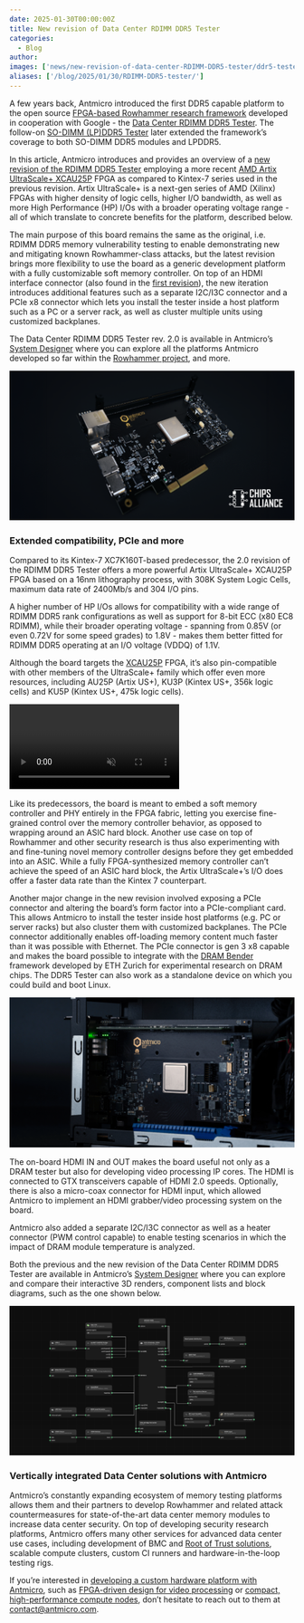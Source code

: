 ```yaml
---
date: 2025-01-30T00:00:00Z
title: New revision of Data Center RDIMM DDR5 Tester
categories:
  - Blog
author: 
images: ['news/new-revision-of-data-center-RDIMM-DDR5-tester/ddr5-tester--blog-sm.png']
aliases: ['/blog/2025/01/30/RDIMM-DDR5-tester/']
---
```


A few years back, Antmicro introduced the first DDR5 capable platform to the open source [FPGA-based Rowhammer research framework](https://github.com/antmicro/rowhammer-tester) developed in cooperation with Google - the [Data Center RDIMM DDR5 Tester](https://antmicro.com/blog/2022/08/extending-the-open-source-rowhammer-testing-framework-to-ddr5/). The follow-on [SO-DIMM (LP)DDR5 Tester](https://antmicro.com/blog/2024/02/versatile-so-dimm-lpddr5-rowhammer-testing-platform/) later extended the framework’s coverage to both SO-DIMM DDR5 modules and LPDDR5.

In this article, Antmicro introduces and provides an overview of a [new revision of the RDIMM DDR5 Tester](https://github.com/antmicro/rdimm-ddr5-tester) employing a more recent [AMD Artix UltraScale+ XCAU25P](https://designer.antmicro.com/hardware/devices/amd-xilinx-xcau25p-2ffvb676i) FPGA as compared to Kintex-7 series used in the previous revision. Artix UltraScale+ is a next-gen series of AMD (Xilinx) FPGAs with higher density of logic cells, higher I/O bandwidth, as well as more High Performance (HP) I/Os with a broader operating voltage range - all of which translate to concrete benefits for the platform, described below.

The main purpose of this board remains the same as the original, i.e. RDIMM DDR5 memory vulnerability testing to enable demonstrating new and mitigating known Rowhammer-class attacks, but the latest revision brings more flexibility to use the board as a generic development platform with a fully customizable soft memory controller. On top of an HDMI interface connector (also found in the [first revision](https://designer.antmicro.com/hardware/devices/data-center-rdimm-ddr5-tester?hw-release=rev.1.0.0)), the new iteration introduces additional features such as a separate I2C/I3C connector and a PCIe x8 connector which lets you install the tester inside a host platform such as a PC or a server rack, as well as cluster multiple units using customized backplanes.

The Data Center RDIMM DDR5 Tester rev. 2.0 is available in Antmicro’s [System Designer](https://designer.antmicro.com/welcome) where you can explore all the platforms Antmicro developed so far within the [Rowhammer project](https://designer.antmicro.com/projects/rowhammer_tester/overview), and more.

![Photo of the Data Center RDIMM DDR5 Tester rev. 2.0](DDR-tester-rev-2.png)

### Extended compatibility, PCIe and more

Compared to its Kintex-7‬ XC7K160T-based predecessor, the 2.0 revision of the RDIMM DDR5 Tester offers a more powerful Artix UltraScale+ XCAU25P FPGA based on a 16nm lithography process, with 308K System Logic Cells, maximum data rate of 2400Mb/s and 304 I/O pins. 

A higher number of HP I/Os allows for compatibility with a wide range of RDIMM DDR5 rank configurations as well as support for 8-bit ECC (x80 EC8 RDIMM), while their broader operating voltage - spanning from 0.85V (or even 0.72V for some speed grades) to 1.8V - makes them better fitted for RDIMM DDR5 operating at an I/O voltage (VDDQ) of 1.1V.

Although the board targets the [XCAU25P](https://designer.antmicro.com/hardware/devices/amd-xilinx-xcau25p-2ffvb676i) FPGA, it’s also pin-compatible with other members of the UltraScale+ family which offer even more resources, including AU25P (Artix US+), KU3P (Kintex US+, 356k logic cells) and KU5P (Kintex US+, 475k logic cells).

<video class="postimgcenter" width="auto" height="auto" controls="" autoplay muted loop>
    <source src="DDR5-tester-update-animation.mp4" type="video/mp4">
</video>

Like its predecessors, the board is meant to embed a soft memory controller and PHY entirely in the FPGA fabric, letting you exercise fine-grained control over the memory controller behavior, as opposed to wrapping around an ASIC hard block. Another use case on top of Rowhammer and other security research is thus also experimenting with and fine-tuning novel memory controller designs before they get embedded into an ASIC. While a fully FPGA-synthesized memory controller can’t achieve the speed of an ASIC hard block, the Artix UltraScale+’s I/O does offer a faster data rate than the Kintex 7 counterpart. 

Another major change in the new revision involved exposing a PCIe connector and altering the board’s form factor into a PCIe-compliant card. This allows Antmicro to install the tester inside host platforms (e.g. PC or server racks) but also cluster them with customized backplanes. The PCIe connector additionally enables off-loading memory content much faster than it was possible with Ethernet. The PCIe connector is gen 3 x8 capable and makes the board possible to integrate with the [DRAM Bender](https://github.com/CMU-SAFARI/DRAM-Bender) framework developed by ETH Zurich for experimental research on DRAM chips. The DDR5 Tester can also work as a standalone device on which you could build and boot Linux.

![Photo of the Data Center RDIMM DDR5 Tester rev. 2.0 installed in an NUC](ddr5-tester--blog-sm.png)

The on-board HDMI IN and OUT makes the board useful not only as a DRAM tester but also for developing video processing IP cores. The HDMI is connected to GTX transceivers capable of HDMI 2.0 speeds. Optionally, there is also a micro-coax connector for HDMI input, which allowed Antmicro to implement an HDMI grabber/video processing system on the board.

Antmicro also added a separate I2C/I3C connector as well as a heater connector (PWM control capable) to enable testing scenarios in which the impact of DRAM module temperature is analyzed.

Both the previous and the new revision of the Data Center RDIMM DDR5 Tester are available in Antmicro’s [System Designer](https://designer.antmicro.com/hardware/devices/data-center-rdimm-ddr5-tester) where you can explore and compare their interactive 3D renders, component lists and block diagrams, such as the one shown below.

![Block diagram of the DDR5 Tester](ddr5-tester-diagram.png)

### Vertically integrated Data Center solutions with Antmicro

Antmicro’s constantly expanding ecosystem of memory testing platforms allows them and their partners to develop Rowhammer and related attack countermeasures for state-of-the-art data center memory modules to increase data center security. On top of developing security research platforms, Antmicro offers many other services for advanced data center use cases, including development of BMC and [Root of Trust solutions](https://antmicro.com/blog/2024/10/support-for-veer-el2-with-user-mode-and-pmp-in-tock-os/), scalable compute clusters, custom CI runners and hardware-in-the-loop testing rigs.

If you’re interested in [developing a custom hardware platform with Antmicro](https://offering.antmicro.com/#/hw-process), such as [FPGA-driven design for video processing](https://offering.antmicro.com/#/af-video) or [compact, high-performance compute nodes](https://antmicro.com/blog/2024/11/com-express-baseboard-type-7/), don’t hesitate to reach out to them at [contact@antmicro.com](mailto:contact@antmicro.com).
